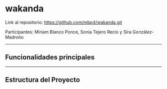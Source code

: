 # wakanda
 
Link al repositorio: https://github.com/mbp4/wakanda.git

Participantes: Miriam Blanco Ponce,  Sonia Tejero Recio y Sira González-Madroño 


---

## Funcionalidades principales


  
---

## Estructura del Proyecto
